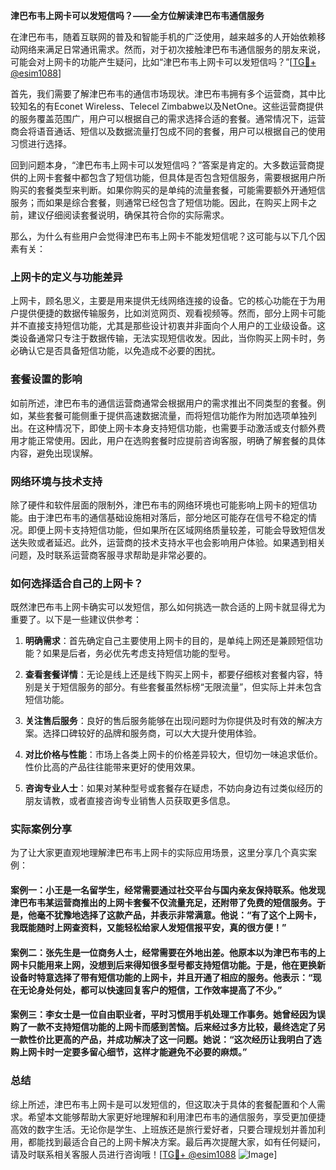 **津巴布韦上网卡可以发短信吗？——全方位解读津巴布韦通信服务**

在津巴布韦，随着互联网的普及和智能手机的广泛使用，越来越多的人开始依赖移动网络来满足日常通讯需求。然而，对于初次接触津巴布韦通信服务的朋友来说，可能会对上网卡的功能产生疑问，比如“津巴布韦上网卡可以发短信吗？”[[TG💪+ @esim1088](https://t.me/s/esim1088)]

首先，我们需要了解津巴布韦的通信市场现状。津巴布韦拥有多个运营商，其中比较知名的有Econet Wireless、Telecel Zimbabwe以及NetOne。这些运营商提供的服务覆盖范围广，用户可以根据自己的需求选择合适的套餐。通常情况下，运营商会将语音通话、短信以及数据流量打包成不同的套餐，用户可以根据自己的使用习惯进行选择。

回到问题本身，“津巴布韦上网卡可以发短信吗？”答案是肯定的。大多数运营商提供的上网卡套餐中都包含了短信功能，但具体是否包含短信服务，需要根据用户所购买的套餐类型来判断。如果你购买的是单纯的流量套餐，可能需要额外开通短信服务；而如果是综合套餐，则通常已经包含了短信功能。因此，在购买上网卡之前，建议仔细阅读套餐说明，确保其符合你的实际需求。

那么，为什么有些用户会觉得津巴布韦上网卡不能发短信呢？这可能与以下几个因素有关：

### 上网卡的定义与功能差异

上网卡，顾名思义，主要是用来提供无线网络连接的设备。它的核心功能在于为用户提供便捷的数据传输服务，比如浏览网页、观看视频等。然而，部分上网卡可能并不直接支持短信功能，尤其是那些设计初衷并非面向个人用户的工业级设备。这类设备通常只专注于数据传输，无法实现短信收发。因此，当你购买上网卡时，务必确认它是否具备短信功能，以免造成不必要的困扰。

### 套餐设置的影响

如前所述，津巴布韦的通信运营商通常会根据用户的需求推出不同类型的套餐。例如，某些套餐可能侧重于提供高速数据流量，而将短信功能作为附加选项单独列出。在这种情况下，即使上网卡本身支持短信功能，也需要手动激活或支付额外费用才能正常使用。因此，用户在选购套餐时应提前咨询客服，明确了解套餐的具体内容，避免出现误解。

### 网络环境与技术支持

除了硬件和软件层面的限制外，津巴布韦的网络环境也可能影响上网卡的短信功能。由于津巴布韦的通信基础设施相对落后，部分地区可能存在信号不稳定的情况。即便上网卡支持短信功能，但如果所在区域网络质量较差，可能会导致短信发送失败或者延迟。此外，运营商的技术支持水平也会影响用户体验。如果遇到相关问题，及时联系运营商客服寻求帮助是非常必要的。

### 如何选择适合自己的上网卡？

既然津巴布韦上网卡确实可以发短信，那么如何挑选一款合适的上网卡就显得尤为重要了。以下是一些建议供参考：

1. **明确需求**：首先确定自己主要使用上网卡的目的，是单纯上网还是兼顾短信功能？如果是后者，务必优先考虑支持短信功能的型号。
   
2. **查看套餐详情**：无论是线上还是线下购买上网卡，都要仔细核对套餐内容，特别是关于短信服务的部分。有些套餐虽然标榜“无限流量”，但实际上并未包含短信功能。

3. **关注售后服务**：良好的售后服务能够在出现问题时为你提供及时有效的解决方案。选择口碑较好的品牌和服务商，可以大大提升使用体验。

4. **对比价格与性能**：市场上各类上网卡的价格差异较大，但切勿一味追求低价。性价比高的产品往往能带来更好的使用效果。

5. **咨询专业人士**：如果对某种型号或套餐存在疑虑，不妨向身边有过类似经历的朋友请教，或者直接咨询专业销售人员获取更多信息。

### 实际案例分享

为了让大家更直观地理解津巴布韦上网卡的实际应用场景，这里分享几个真实案例：

#### 案例一：小王是一名留学生，经常需要通过社交平台与国内亲友保持联系。他发现津巴布韦某运营商推出的上网卡套餐不仅流量充足，还附带了免费的短信服务。于是，他毫不犹豫地选择了这款产品，并表示非常满意。他说：“有了这个上网卡，我既能随时上网查资料，又能轻松给家人发短信报平安，真的很方便！”

#### 案例二：张先生是一位商务人士，经常需要在外地出差。他原本以为津巴布韦的上网卡只能用来上网，没想到后来得知很多型号都支持短信功能。于是，他在更换新设备时特意选择了带有短信功能的上网卡，并且开通了相应的服务。他表示：“现在无论身处何处，都可以快速回复客户的短信，工作效率提高了不少。”

#### 案例三：李女士是一位自由职业者，平时习惯用手机处理工作事务。她曾经因为误购了一款不支持短信功能的上网卡而感到苦恼。后来经过多方比较，最终选定了另一款性价比更高的产品，并成功解决了这一问题。她说：“这次经历让我明白了选购上网卡时一定要多留心细节，这样才能避免不必要的麻烦。”

### 总结

综上所述，津巴布韦上网卡是可以发短信的，但这取决于具体的套餐配置和个人需求。希望本文能够帮助大家更好地理解和利用津巴布韦的通信服务，享受更加便捷高效的数字生活。无论你是学生、上班族还是旅行爱好者，只要合理规划并善加利用，都能找到最适合自己的上网卡解决方案。最后再次提醒大家，如有任何疑问，请及时联系相关客服人员进行咨询哦！[[TG💪+ @esim1088](https://t.me/s/esim1088) ![Image](https://i.postimg.cc/4NQfJmqS/Snipaste-2025-05-13-00-14-12.png)]